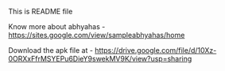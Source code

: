 This is README file

Know more about abhyahas - https://sites.google.com/view/sampleabhyahas/home

Download the apk file at - https://drive.google.com/file/d/10Xz-0ORXxFfrMSYEPu6DieY9swekMV9K/view?usp=sharing
